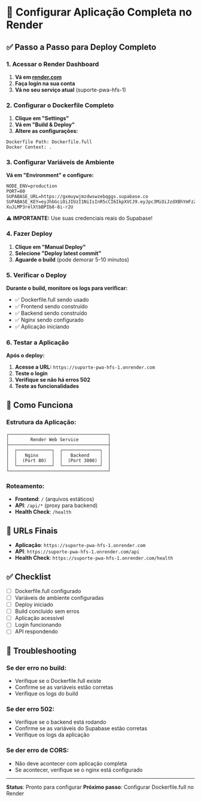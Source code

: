 # 🚀 Configurar Aplicação Completa no Render

## ✅ Passo a Passo para Deploy Completo

### 1. Acessar o Render Dashboard

1. **Vá em [render.com](https://render.com)**
2. **Faça login na sua conta**
3. **Vá no seu serviço atual** (suporte-pwa-hfs-1)

### 2. Configurar o Dockerfile Completo

1. **Clique em "Settings"**
2. **Vá em "Build & Deploy"**
3. **Altere as configurações:**

```
Dockerfile Path: Dockerfile.full
Docker Context: .
```

### 3. Configurar Variáveis de Ambiente

**Vá em "Environment" e configure:**

```
NODE_ENV=production
PORT=80
SUPABASE_URL=https://gxmuywjmzdwswzebqggs.supabase.co
SUPABASE_KEY=eyJhbGciOiJIUzI1NiIsInR5cCI6IkpXVCJ9.eyJpc3MiOiJzdXBhYmFzZSIsInJlZiI6Imd4bXV5d2ptemR3c3d6ZWJxZ2dzIiwicm9sZSI6ImFub24iLCJpYXQiOjE3NDg3MjMxNjcsImV4cCI6MjA2NDI5OTE2N30.XQ1nW3xINThB6MWcx-XuJLMP3relXtbBPIb8-8i-r2U
```

**⚠️ IMPORTANTE:** Use suas credenciais reais do Supabase!

### 4. Fazer Deploy

1. **Clique em "Manual Deploy"**
2. **Selecione "Deploy latest commit"**
3. **Aguarde o build** (pode demorar 5-10 minutos)

### 5. Verificar o Deploy

**Durante o build, monitore os logs para verificar:**

- ✅ Dockerfile.full sendo usado
- ✅ Frontend sendo construído
- ✅ Backend sendo construído
- ✅ Nginx sendo configurado
- ✅ Aplicação iniciando

### 6. Testar a Aplicação

**Após o deploy:**

1. **Acesse a URL:** `https://suporte-pwa-hfs-1.onrender.com`
2. **Teste o login**
3. **Verifique se não há erros 502**
4. **Teste as funcionalidades**

## 🔧 Como Funciona

### Estrutura da Aplicação:
```
┌─────────────────────────────────────┐
│        Render Web Service           │
├─────────────────────────────────────┤
│  ┌─────────────┐  ┌──────────────┐  │
│  │   Nginx     │  │   Backend    │  │
│  │  (Port 80)  │  │  (Port 3000) │  │
│  └─────────────┘  └──────────────┘  │
└─────────────────────────────────────┘
```

### Roteamento:
- **Frontend**: `/` (arquivos estáticos)
- **API**: `/api/*` (proxy para backend)
- **Health Check**: `/health`

## 🚀 URLs Finais

- **Aplicação**: `https://suporte-pwa-hfs-1.onrender.com`
- **API**: `https://suporte-pwa-hfs-1.onrender.com/api`
- **Health Check**: `https://suporte-pwa-hfs-1.onrender.com/health`

## ✅ Checklist

- [ ] Dockerfile.full configurado
- [ ] Variáveis de ambiente configuradas
- [ ] Deploy iniciado
- [ ] Build concluído sem erros
- [ ] Aplicação acessível
- [ ] Login funcionando
- [ ] API respondendo

## 🔧 Troubleshooting

### Se der erro no build:
- Verifique se o Dockerfile.full existe
- Confirme se as variáveis estão corretas
- Verifique os logs do build

### Se der erro 502:
- Verifique se o backend está rodando
- Confirme se as variáveis do Supabase estão corretas
- Verifique os logs da aplicação

### Se der erro de CORS:
- Não deve acontecer com aplicação completa
- Se acontecer, verifique se o nginx está configurado

---

**Status**: Pronto para configurar
**Próximo passo**: Configurar Dockerfile.full no Render 
